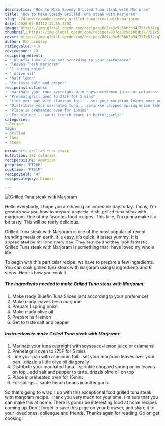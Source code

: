 ```yaml
---
description: "How to Make Speedy Grilled Tuna steak with Marjoram"
title: "How to Make Speedy Grilled Tuna steak with Marjoram"
slug: 224-how-to-make-speedy-grilled-tuna-steak-with-marjoram
date: 2020-05-04T12:22:56.470Z
image: https://img-global.cpcdn.com/recipes/007ca3c9d5bb3b34/751x532cq70/grilled-tuna-steak-with-marjoram-recipe-main-photo.jpg
thumbnail: https://img-global.cpcdn.com/recipes/007ca3c9d5bb3b34/751x532cq70/grilled-tuna-steak-with-marjoram-recipe-main-photo.jpg
cover: https://img-global.cpcdn.com/recipes/007ca3c9d5bb3b34/751x532cq70/grilled-tuna-steak-with-marjoram-recipe-main-photo.jpg
author: Ray Lindsey
ratingvalue: 4.5
reviewcount: 13
recipeingredient:
- " Bluefin Tuna Slices amt according tp your preference"
- "leaves fresh marjoram"
- "1 spring onion"
- " olive oil"
- "half lemon"
- "to taste salt and pepper"
recipeinstructions:
- "Marinate your tuna overnight with soysauce+lemon juice or calamansi"
- "Preheat grill oven to 275F for 5 mins"
- "Line your pan with aluminum foil... set your marjoram leaves over your pan...drizzle a little olive oil diagonally"
- "Distribute your marinated tuna... sprinkle chopped spring onion leaves on top... add salt and pepper to taste..drizzls olive oil on top"
- "Place in preheated oven for 15mins"
- "For sidings... saute french beans in butter,garlic"
categories:
- Recipe
tags:
- grilled
- tuna
- steak

katakunci: grilled tuna steak 
nutrition: 172 calories
recipecuisine: American
preptime: "PT20M"
cooktime: "PT51M"
recipeyield: "4"
recipecategory: Dinner

---
```



![Grilled Tuna steak with Marjoram](https://img-global.cpcdn.com/recipes/007ca3c9d5bb3b34/751x532cq70/grilled-tuna-steak-with-marjoram-recipe-main-photo.jpg)

Hello everybody, I hope you are having an incredible day today. Today, I'm gonna show you how to prepare a special dish, grilled tuna steak with marjoram. One of my favorites food recipes. This time, I'm gonna make it a bit tasty. This will be really delicious.

Grilled Tuna steak with Marjoram is one of the most popular of recent trending meals on earth. It is easy, it's quick, it tastes yummy. It is appreciated by millions every day. They're nice and they look fantastic. Grilled Tuna steak with Marjoram is something that I have loved my whole life.




To begin with this particular recipe, we have to prepare a few ingredients. You can cook grilled tuna steak with marjoram using 6 ingredients and 6 steps. Here is how you cook it.

<!--inarticleads1-->

##### The ingredients needed to make Grilled Tuna steak with Marjoram:

1. Make ready  Bluefin Tuna Slices (amt according tp your preference)
1. Make ready leaves fresh marjoram
1. Prepare 1 spring onion
1. Make ready  olive oil
1. Prepare half lemon
1. Get to taste salt and pepper




<!--inarticleads2-->

##### Instructions to make Grilled Tuna steak with Marjoram:

1. Marinate your tuna overnight with soysauce+lemon juice or calamansi
1. Preheat grill oven to 275F for 5 mins
1. Line your pan with aluminum foil... set your marjoram leaves over your pan...drizzle a little olive oil diagonally
1. Distribute your marinated tuna... sprinkle chopped spring onion leaves on top... add salt and pepper to taste..drizzls olive oil on top
1. Place in preheated oven for 15mins
1. For sidings... saute french beans in butter,garlic




So that's going to wrap it up with this exceptional food grilled tuna steak with marjoram recipe. Thank you very much for your time. I'm sure that you can make this at home. There is gonna be interesting food at home recipes coming up. Don't forget to save this page on your browser, and share it to your loved ones, colleague and friends. Thanks again for reading. Go on get cooking!
